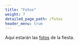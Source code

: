 ```yaml
---
title: "Fotos"
weight: 7
detailed_page_path: /fotos
header_menu: true
---
```


Aquí estarán las [fotos](fotos) de la fiesta.

